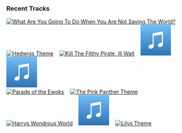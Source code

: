 ### Recent Tracks
[<img src='https://lastfm.freetls.fastly.net/i/u/300x300/089c832fc39e485998fb9d07e994117a.png' width='16%' height='16%' alt='What Are You Going To Do When You Are Not Saving The World?'>](https://www.last.fm/music/hans%2bzimmer/_/what%2bare%2byou%2bgoing%2bto%2bdo%2bwhen%2byou%2bare%2bnot%2bsaving%2bthe%2bworld%253f)&nbsp;&nbsp;&nbsp;&nbsp;[<img src='https://lastfm.freetls.fastly.net/i/u/300x300/57718560833c49899c6e9978a692ea7a.png' width='16%' height='16%' alt='Hedwigs Theme'>](https://www.last.fm/music/john%2bwilliams/_/hedwig%2527s%2btheme)&nbsp;&nbsp;&nbsp;&nbsp;[<img src='https://lastfm.freetls.fastly.net/i/u/300x300/ba94ae4bc6e39beb6b517762e18d63de.png' width='16%' height='16%' alt='Kill The Filthy Pirate, Ill Wait'>](https://www.last.fm/music/geoff%2bzanelli/_/kill%2bthe%2bfilthy%2bpirate%252c%2bi%2527ll%2bwait)&nbsp;&nbsp;&nbsp;&nbsp;[<img src='https://github.com/atfinke/atfinke/blob/master/placeholder.jpeg?raw=true' width='16%' height='16%' alt='The Great Thaw (Vuelie Reprise) - From "Frozen"/Score'>](https://www.last.fm/music/christophe%2bbeck/_/the%2bgreat%2bthaw%2b%2528vuelie%2breprise%2529%2b-%2bfrom%2b%2522frozen%2522%252fscore)&nbsp;&nbsp;&nbsp;&nbsp;[<img src='https://github.com/atfinke/atfinke/blob/master/placeholder.jpeg?raw=true' width='16%' height='16%' alt='The Light in Us All'>](https://www.last.fm/music/jim%2bguthrie/_/the%2blight%2bin%2bus%2ball)&nbsp;&nbsp;&nbsp;&nbsp;<br>[<img src='https://lastfm.freetls.fastly.net/i/u/300x300/b07d5fe2f1da07e130887223fd65ba24.png' width='16%' height='16%' alt='Parade of the Ewoks'>](https://www.last.fm/music/john%2bwilliams/_/parade%2bof%2bthe%2bewoks)&nbsp;&nbsp;&nbsp;&nbsp;[<img src='https://lastfm.freetls.fastly.net/i/u/300x300/3a6e90327b8e4231b6f4d151da683d1b.png' width='16%' height='16%' alt='The Pink Panther Theme'>](https://www.last.fm/music/henry%2bmancini/_/the%2bpink%2bpanther%2btheme)&nbsp;&nbsp;&nbsp;&nbsp;[<img src='https://lastfm.freetls.fastly.net/i/u/300x300/57718560833c49899c6e9978a692ea7a.png' width='16%' height='16%' alt='Harrys Wondrous World'>](https://www.last.fm/music/john%2bwilliams/_/harry%2527s%2bwondrous%2bworld)&nbsp;&nbsp;&nbsp;&nbsp;[<img src='https://github.com/atfinke/atfinke/blob/master/placeholder.jpeg?raw=true' width='16%' height='16%' alt='Prokofiev: Romeo and Juliet, Op. 64, Act 1: No. 13, Dance of the Knights (Complete Ballet)'>](https://www.last.fm/music/sergei%2bprokofiev/_/prokofiev%253a%2bromeo%2band%2bjuliet%252c%2bop.%2b64%252c%2bact%2b1%253a%2bno.%2b13%252c%2bdance%2bof%2bthe%2bknights%2b%2528complete%2bballet%2529)&nbsp;&nbsp;&nbsp;&nbsp;[<img src='https://lastfm.freetls.fastly.net/i/u/300x300/9d68f128eb1b4a8f9f1d17519f95dd97.png' width='16%' height='16%' alt='Lilys Theme'>](https://www.last.fm/music/alexandre%2bdesplat/_/lily%2527s%2btheme)&nbsp;&nbsp;&nbsp;&nbsp;<br>